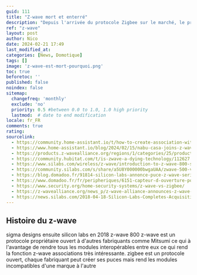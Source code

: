 ```yaml
---
guid: 111
title: "Z-wave mort et enterré"
description: "Depuis l'arrivée du protocole Zigbee sur le marché, le protocole Z-wave semble être au point mort, faisons le point sur cette situation."
ref: "z-wave"
layout: post
author: Nico
date: 2024-02-21 17:49
last_modified_at: 
categories: [News, Domotique]
tags: []
image: 'z-wave-est-mort-pourquoi.png'
toc: true
beforetoc: ''
published: false
noindex: false
sitemap:
  changefreq: 'monthly'
  exclude: 'no'
  priority: 0.5 #between 0.0 to 1.0, 1.0 high priority
  lastmod:  # date to end modification
locale: fr_FR
comments: true
rating:  
sourcelink:
  - https://community.home-assistant.io/t/how-to-create-association-with-zwave-js-or-zwave-js-ui/621072/2
  - https://www.home-assistant.io/blog/2024/02/15/nabu-casa-joins-z-wave-alliance/
  - https://products.z-wavealliance.org/regions/1/categories/25/products
  - https://community.hubitat.com/t/is-zwave-a-dying-technology/112627
  - https://www.silabs.com/wireless/z-wave/introduction-to-z-wave-800-series
  - https://community.silabs.com/s/share/a5U8Y000000bwgaUAA/zwave-500-vs-700-vs-800-why-use-the-new-800-series-for-smart-home-devices?language=en_US
  - https://blog.domadoo.fr/91814-silicon-labs-annonce-puce-z-wave-serie-800/
  - https://www.domadoo.fr/fr/peripheriques/6151-capteur-d-ouverture-portefenetre-z-wave-800-zse41-zooz-853478006414.html
  - https://www.security.org/home-security-systems/z-wave-vs-zigbee/
  - https://z-wavealliance.org/news_p/z-wave-alliance-announces-z-wave-source-code-project-is-complete-now-open-and-widely-available-to-members/
  - https://news.silabs.com/2018-04-18-Silicon-Labs-Completes-Acquisition-of-Sigma-Designs-Z-Wave-Business
---
```



## Histoire du z-wave
sigma designs ensuite silicon labs en 2018
z-wave 800
z-wave est un protocole propriétaire ouvert à d'autres fabriquants comme Mitsumi ce qui à l'avantage de rendre tous les modules interopérables entre eux ce qui rend la fonction z-wave associations très intéressante.
zigbee est un protocole ouvert, chaque fabriquant peut créer ses puces mais rend les modules incompatibles d'une marque à l'autre
